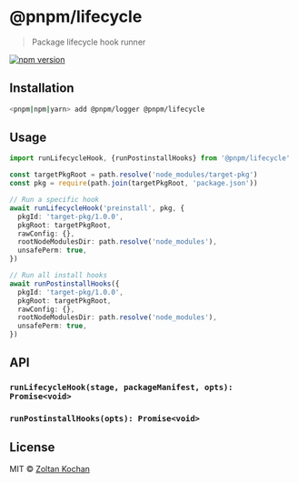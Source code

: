 # @pnpm/lifecycle

> Package lifecycle hook runner

<!--@shields('npm')-->
[![npm version](https://img.shields.io/npm/v/@pnpm/lifecycle.svg)](https://www.npmjs.com/package/@pnpm/lifecycle)
<!--/@-->

## Installation

```sh
<pnpm|npm|yarn> add @pnpm/logger @pnpm/lifecycle
```

## Usage

```ts
import runLifecycleHook, {runPostinstallHooks} from '@pnpm/lifecycle'

const targetPkgRoot = path.resolve('node_modules/target-pkg')
const pkg = require(path.join(targetPkgRoot, 'package.json'))

// Run a specific hook
await runLifecycleHook('preinstall', pkg, {
  pkgId: 'target-pkg/1.0.0',
  pkgRoot: targetPkgRoot,
  rawConfig: {},
  rootNodeModulesDir: path.resolve('node_modules'),
  unsafePerm: true,
})

// Run all install hooks
await runPostinstallHooks({
  pkgId: 'target-pkg/1.0.0',
  pkgRoot: targetPkgRoot,
  rawConfig: {},
  rootNodeModulesDir: path.resolve('node_modules'),
  unsafePerm: true,
})
```

## API

### `runLifecycleHook(stage, packageManifest, opts): Promise<void>`

### `runPostinstallHooks(opts): Promise<void>`

## License

MIT © [Zoltan Kochan](https://www.kochan.io/)
